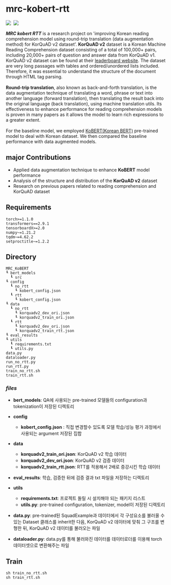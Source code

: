 # mrc-kobert-rtt
<p align="left">
  <img src="https://img.shields.io/badge/Python-3776AB?style=flat-square&logo=Python&logoColor=white"/></a>&nbsp
  <img src="https://img.shields.io/badge/Tensorflow-FF6F00?style=flat-square&logo=Tensorflow&logoColor=white"/></a>
</p>
<b><i>MRC kobert RTT</i></b> is a research project on 'improving Korean reading comprehension model using round-trip translation (data augmentation method) for KorQuAD v2 dataset'. <b>KorQuAD v2</b> dataset is a Korean Machine Reading Comprehension dataset consisting of a total of 100,000+ pairs, including 20,000+ pairs of question and answer data from KorQuAD v1. KorQuAD v2 dataset can be found at their <a href=https://korquad.github.io/>leaderboard website</a>. The dataset are very long passages with tables and ordered/unordered lists included. Therefore, it was essential to understand the structure of the document through HTML tag parsing.<br>
<br>
<b>Round-trip translation</b>, also known as back-and-forth translation, is the data augmentation technique of translating a word, phrase or text into another language (forward translation), then translating the result back into the original language (back translation), using machine translation utils. Its effectiveness to enhance performance for reading comprehension models is proven in many papers as it allows the model to learn rich expressions to a greater extent.<br>
<br>
For the baseline model, we employed <a href=https://github.com/SKTBrain/KoBERT>KoBERT(Korean BERT)</a> pre-trained model to deal with Korean dataset. We then compared the baseline performance with data augmented models.


<h2> major Contributions </h2>

- Applied data augmentation technique to enhance **KoBERT** model performance
- Analysis of the structure and distribution of the **KorQuAD v2** dataset
- Research on previous papers related to reading comprehension and KorQuAD dataset

<h2> Requirements </h2>

```
torch>=1.1.0
transformers==2.9.1
tensorboardX>=2.0
numpy~=1.21.2
tqdm~=4.62.2
setproctitle~=1.2.2
```

<h2> Directory </h2>

```
MRC_KoBERT
┖ bert_models       
  ┖ src
┖ config        
  ┖ no_rtt
    ┖ kobert_config.json
  ┖ rtt
    ┖ kobert_config.json
┖ data
  ┖ no_rtt
    ┖ korquadv2_dev_ori.json
    ┖ korquadv2_train_ori.json
  ┖ rtt
    ┖ korquadv2_dev_ori.json
    ┖ korquadv2_train_rtt.json
┖ eval_results                  
┖ utils
  ┖ requirements.txt
  ┖ utils.py
data.py
dataloader.py
run_no_rtt.py
run_rtt.py
train_no_rtt.sh
train_rtt.sh
```

### _files_
- **bert_models**: QA에 사용되는 pre-trained 모델들의 configuration과 tokenization이 저장된 디렉토리
- **config**
    - **kobert_config.json**
    : 직접 변경할수 있도록 모델 학습/성능 평가 과정에서 사용되는 argument 저장된 집합

- **data**
    - **korquadv2_train_ori.json**: KorQuAD v2 학습 데이터
    - **korquadv2_dev_ori.json**: KorQuAD v2 검증 데이터
    - **korquadv2_train_rtt.json**: RTT를 적용해서 2배로 증강시킨 학습 데이터

- **eval_results**: 학습, 검증한 뒤에 검증 결과 txt 파일을 저장하는 디렉토리
- **utils**
    - **requirements.txt**: 프로젝트 돌릴 시 설치해야 되는 패키지 리스트
    - **utils.py**: pre-trained configuration, tokenizer, model이 저장된 디렉토리

- **data.py**: pre-trained된 SquadExample과 데이터에서 각 구성요소를 불러올 수 있는 Dataset 클래스를 inherit한 다음, KorQuAD v2 데이터에 맞춰 그 구조를 변형한 뒤, KorQuAD v2 데이터를 불러오는 파일

- **dataloader.py**: data.py를 통해 불러와진 데이터를 데이터로더를 이용해 torch 데이터셋으로 변환해주는 파일

<h2> Train </h2>

```
sh train_no_rtt.sh
sh train_rtt.sh
```
